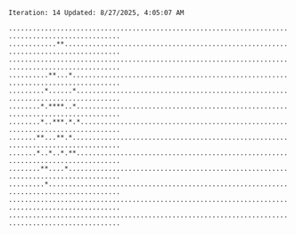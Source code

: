 `Iteration: 14 Updated: 8/27/2025, 4:05:07 AM`
<!-- GOL_START -->
`..................................................................................................`</br>
`............**....................................................................................`</br>
`..................................................................................................`</br>
`..........**...*..................................................................................`</br>
`.........*......*.................................................................................`</br>
`........*.****..*.................................................................................`</br>
`........*..***.*.*................................................................................`</br>
`.......**...**.*..................................................................................`</br>
`.......*..*..*.**.................................................................................`</br>
`........**....*...................................................................................`</br>
`.........*........................................................................................`</br>
`..................................................................................................`</br>
`..................................................................................................`</br>
<!-- GOL_END -->